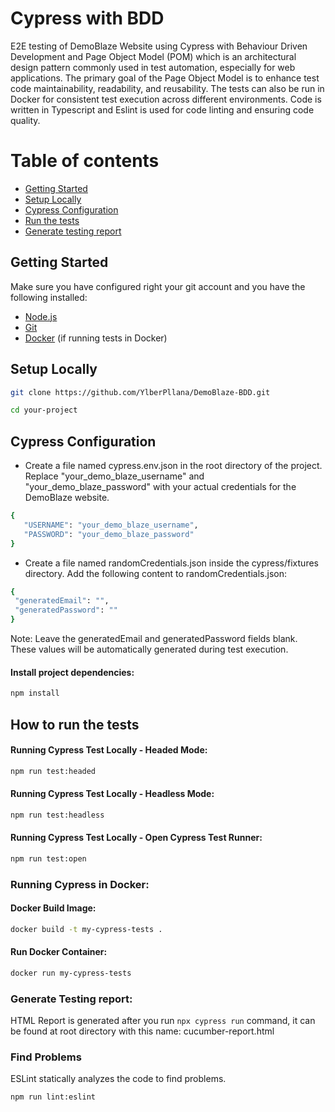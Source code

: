 # Cypress with BDD
E2E testing of DemoBlaze Website using Cypress with Behaviour Driven Development and Page Object Model (POM) which is an architectural design pattern commonly used in test automation, especially for web applications. The primary goal of the Page Object Model is to enhance test code maintainability, readability, and reusability. The tests can also be run in Docker for consistent test execution across different environments. Code is written in Typescript and Eslint is used for code linting and ensuring code quality.

# Table of contents

* [Getting Started](#get-started)
* [Setup Locally](#setup-locally)
* [Cypress Configuration](#cypress-configuration)
* [Run the tests](#run-the-tests)
* [Generate testing report](#generate-testing-report)

## Getting Started
Make sure you have configured right your git account and you have the following installed:

- [Node.js](https://nodejs.org/)
- [Git](https://git-scm.com/)
- [Docker](https://www.docker.com/) (if running tests in Docker)

## Setup Locally
 ```bash
 git clone https://github.com/YlberPllana/DemoBlaze-BDD.git
 ```
 ```bash
 cd your-project
 ```
## Cypress Configuration
* Create a file named cypress.env.json in the root directory of the project. Replace "your_demo_blaze_username" and "your_demo_blaze_password" with your actual credentials for the DemoBlaze website.
 ```bash
{
    "USERNAME": "your_demo_blaze_username",
    "PASSWORD": "your_demo_blaze_password"
}
 ```
* Create a file named randomCredentials.json inside the cypress/fixtures directory. Add the following content to randomCredentials.json:
 ```bash
{
  "generatedEmail": "",
  "generatedPassword": ""
}
 ```
Note: Leave the generatedEmail and generatedPassword fields blank. These values will be automatically generated during test execution.
#### Install project dependencies:
 ```bash
 npm install
 ```
## How to run the tests
#### Running Cypress Test Locally - Headed Mode:
 ```bash
 npm run test:headed
 ```
#### Running Cypress Test Locally - Headless Mode:
 ```bash
 npm run test:headless
 ```
#### Running Cypress Test Locally - Open Cypress Test Runner:
 ```bash
 npm run test:open
 ```

### Running Cypress in Docker:

#### Docker Build Image:
 ```bash
 docker build -t my-cypress-tests .
 ```
 #### Run Docker Container:
 ```bash
 docker run my-cypress-tests
 ```

### Generate Testing report:

HTML Report is generated after you  run `npx cypress run` command, it can be found at root directory with this name: cucumber-report.html

### Find Problems

ESLint statically analyzes the code to find problems.

```bash
npm run lint:eslint
```
